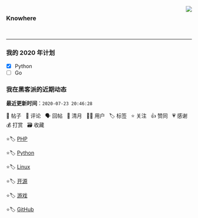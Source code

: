 <img align='right' src='https://github-readme-stats.vercel.app/api?username=1nfsr&show_icons=true&&hide=["contribs","issues","stars"]&&hide_border=true&&hide_title=true' />

### Knowhere

<br />
<hr />

### 我的 2020 年计划

- [x] Python
- [ ] Go

<!--events start -->

### 我在黑客派的近期动态

  **最近更新时间**：`2020-07-23 20:46:28`

📝 帖子 &nbsp; 💬 评论 &nbsp; 🗣 回帖 &nbsp; 🌙 清月 &nbsp; 👨‍💻 用户 &nbsp; 🏷️ 标签 &nbsp; ⭐️ 关注 &nbsp; 👍 赞同 &nbsp; 💗 感谢 &nbsp; 💰 打赏 &nbsp; 🗃 收藏

 ⭐️🏷️ [PHP](https://hacpai.com/tag/php)

  > 
 ⭐️🏷️ [Python](https://hacpai.com/tag/python)

  > 
 ⭐️🏷️ [Linux](https://hacpai.com/tag/linux)

  > 
 ⭐️🏷️ [开源](https://hacpai.com/tag/opensource)

  > 
 ⭐️🏷️ [游戏](https://hacpai.com/tag/game)

  > 
 ⭐️🏷️ [GitHub](https://hacpai.com/tag/github)

  > 


<!--events end -->
